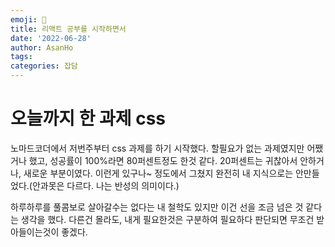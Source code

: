 ```yaml
---
emoji: 🤔
title: 리액트 공부를 시작하면서
date: '2022-06-28'
author: AsanHo
tags:
categories: 잡담
---
```


# 오늘까지 한 과제 css

노마드코더에서 저번주부터 css 과제를 하기 시작했다. 할필요가 없는 과제였지만 어쨌거나 했고, 성공률이 100%라면 80퍼센트정도 한것 같다. 20퍼센트는 귀찮아서 안하거나, 새로운 부분이였다. 이런게 있구나~ 정도에서 그쳤지 완전히 내 지식으로는 안만들었다.(안과못은 다르다. 나는 반성의 의미이다.)

하루하루를 풀콤보로 살아갈수는 없다는 내 철학도 있지만 이건 선을 조금 넘은 것 같다는 생각을 했다. 다른건 몰라도, 내게 필요한것은 구분하여 필요하다 판단되면 무조건 받아들이는것이 좋겠다.
